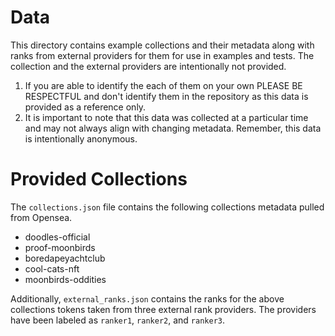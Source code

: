 # Data

This directory contains example collections and their metadata along with ranks from external providers for them for use in examples and tests. The collection and the external providers are intentionally not provided.

1. If you are able to identify the each of them on your own PLEASE BE RESPECTFUL and don't identify them in the repository as this data is provided as a reference only.
2. It is important to note that this data was collected at a particular time and may not always align with changing metadata. Remember, this data is intentionally anonymous.

# Provided Collections
The `collections.json` file contains the following collections metadata pulled from Opensea.

- doodles-official
- proof-moonbirds
- boredapeyachtclub
- cool-cats-nft
- moonbirds-oddities

Additionally, `external_ranks.json` contains the ranks for the above collections tokens taken from three external rank providers. The providers have been labeled as `ranker1`, `ranker2`, and `ranker3`.
